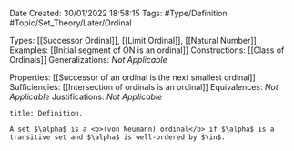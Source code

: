 <div class="topSpace"></div>

Date Created: 30/01/2022 18:58:15
Tags: #Type/Definition #Topic/Set_Theory/Later/Ordinal

Types: [[Successor Ordinal]], [[Limit Ordinal]], [[Natural Number]]
Examples: [[Initial segment of ON is an ordinal]]
Constructions: [[Class of Ordinals]]
Generalizations: <i>Not Applicable</i>

Properties: [[Successor of an ordinal is the next smallest ordinal]]
Sufficiencies: [[Intersection of ordinals is an ordinal]]
Equivalences: <i>Not Applicable</i>
Justifications: <i>Not Applicable</i>

``` ad-Definition
title: Definition.

A set $\alpha$ is a <b>(von Neumann) ordinal</b> if $\alpha$ is a transitive set and $\alpha$ is well-ordered by $\in$.

```
